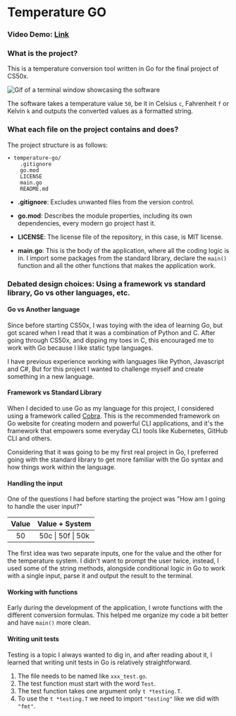 # Temperature GO
### Video Demo:  [Link](https://youtu.be/MRzZix2o_o4)
### What is the project?
This is a temperature conversion tool written in Go for the final project of CS50x.

![Gif of a terminal window showcasing the software](/temperature-go.gif)

The software takes a temperature value `50`, be it in Celsius `c`,
Fahrenheit `f` or Kelvin `k` and outputs the converted values as a formatted string.


### What each file on the project contains and does?
The project structure is as follows:
```
▾ temperature-go/
    .gitignore
    go.mod
    LICENSE
    main.go
    README.md
```
* **.gitignore**: Excludes unwanted files from the version control.


* **go.mod**: Describes the module properties, including its own dependencies, every modern go project hast it.


* **LICENSE**: The license file of the repository, in this case, is MIT license.


* **main.go**: This is the body of the application, where all the coding logic is in. I import some packages from the standard library, 
declare the `main()` function and all the other functions that makes the application work.

### Debated design choices: Using a framework vs standard library, Go vs other languages, etc.

#### Go vs Another language
Since before starting CS50x, I was toying with the idea of learning Go, but got scared when I read that it was
a combination of Python and C.
After going through CS50x, and dipping my toes in C,
this encouraged me to work with Go because I like static type languages.

I have previous experience working with languages like Python, Javascript and C#, But for this project I wanted to challenge
myself and create something in a new language.

#### Framework vs Standard Library
When I decided to use Go as my language for this project, I considered using a framework called [Cobra](https://github.com/spf13/cobra).
This is the recommended framework on Go website for creating modern and powerful CLI applications, and
it's the framework that empowers some everyday CLI tools like Kubernetes, GitHub CLI and others.

Considering that it was going to be my first real project in Go, I preferred going with the standard library to 
get more familiar with the Go syntax and how things work within the language. 

#### Handling the input
One of the questions I had before starting the project was "How am I going to handle the user input?"

| Value |  Value + System   |
|:-----:|:-----------------:|
|  50   | 50c \| 50f \| 50k |

The first idea was two separate inputs, one for the value and the other for the temperature system.
I didn't want to prompt the user twice, instead, I used some of the string methods, alongside conditional logic
in Go to work with a single input, parse it and output the result to the terminal.


#### Working with functions
Early during the development of the application, I wrote functions with the different conversion formulas.
This helped me organize my code a bit better and have `main()` more clean.

#### Writing unit tests
Testing is a topic I always wanted to dig in, and after reading about it, 
I learned that writing unit tests in Go is relatively straightforward.
1. The file needs to be named like `xxx_test.go`.
2. The test function must start with the word `Test`.
3. The test function takes one argument only `t *testing.T`.
4. To use the `t *testing.T` we need to import `"testing"` like we did with `"fmt"`.